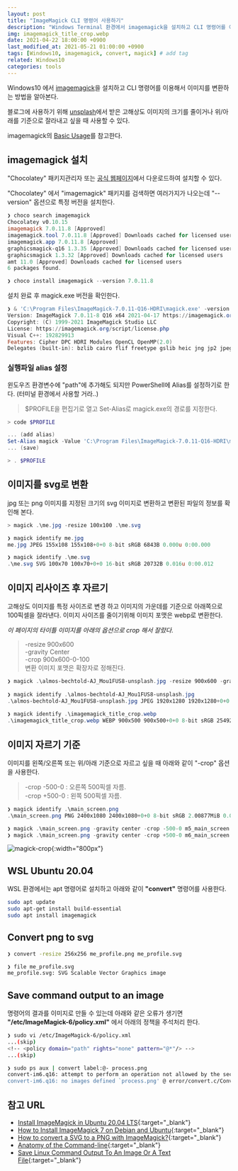 ```yaml
---
layout: post
title: "ImageMagick CLI 명령어 사용하기"
description: "Windows Terminal 환경에서 imagemagick을 설치하고 CLI 명령어를 이용해서 이미지를 변환하는 방법을 알아본다."
img: imagemagick_title_crop.webp
date: 2021-04-22 18:00:00 +0900
last_modified_at: 2021-05-21 01:00:00 +0900
tags: [Windows10, imagemagick, convert, magick] # add tag
related: Windows10
categories: tools
---
```


Windows10 에서 [imagemagick](https://imagemagick.org/script/index.php)을 설치하고 CLI 명령어를 이용해서 이미지를 변환하는 방법을 알아본다.

블로그에 사용하기 위해 [unsplash](https://unsplash.com)에서 받은 고해상도 이미지의 크기를 줄이거나 위/아래를 기준으로 잘라내고 싶을 때 사용할 수 있다. 

imagemagick의 [Basic Usage](https://legacy.imagemagick.org/Usage/basics)를 참고한다. 

<!--more-->

## imagemagick 설치

"Chocolatey" 패키지관리자 또는 [공식 웹페이지](https://imagemagick.org/script/download.php#windows)에서 다운로드하여 설치할 수 있다. 

"Chocolatey" 에서 "imagemagick" 패키지를 검색하면 여러가지가 나오는데 "--version" 옵션으로 특정 버전을 설치한다. 

```powershell
❯ choco search imagemagick
Chocolatey v0.10.15
imagemagick 7.0.11.8 [Approved]
imagemagick.tool 7.0.11.8 [Approved] Downloads cached for licensed users
imagemagick.app 7.0.11.8 [Approved]
graphicsmagick-q16 1.3.35 [Approved] Downloads cached for licensed users
graphicsmagick 1.3.32 [Approved] Downloads cached for licensed users
amt 11.0 [Approved] Downloads cached for licensed users
6 packages found. 

❯ choco install imagemagick --version 7.0.11.8
```

설치 완료 후 magick.exe 버전을 확인한다. 

```powershell
❯ & 'C:\Program Files\ImageMagick-7.0.11-Q16-HDRI\magick.exe' -version
Version: ImageMagick 7.0.11-8 Q16 x64 2021-04-17 https://imagemagick.org
Copyright: (C) 1999-2021 ImageMagick Studio LLC
License: https://imagemagick.org/script/license.php
Visual C++: 192829913
Features: Cipher DPC HDRI Modules OpenCL OpenMP(2.0)
Delegates (built-in): bzlib cairo flif freetype gslib heic jng jp2 jpeg jxl lcms lqr lzma openexr pangocairo png ps raw rsvg tiff webp xml zip zlib
```

### 실행파일 alias 설정 

윈도우즈 환경변수에 "path"에 추가해도 되지만 PowerShell에 Alias를 설정하기로 한다. (터미널 환경에서 사용할 거라..)

> $PROFILE을 편집기로 열고 Set-Alias로 magick.exe의 경로를 지정한다. 

```powershell
> code $PROFILE 

... (add alias)
Set-Alias magick -Value 'C:\Program Files\ImageMagick-7.0.11-Q16-HDRI\magick.exe' 
... (save)

> . $PROFILE 
```

## 이미지를 svg로 변환 

jpg 또는 png 이미지를 지정된 크기의 svg 이미지로 변환하고 변환된 파일의 정보를 확인해 본다. 

```powershell
> magick .\me.jpg -resize 100x100 .\me.svg

❯ magick identify me.jpg
me.jpg JPEG 155x108 155x108+0+0 8-bit sRGB 6843B 0.000u 0:00.000

❯ magick identify .\me.svg
.\me.svg SVG 100x70 100x70+0+0 16-bit sRGB 20732B 0.016u 0:00.012
```

## 이미지 리사이즈 후 자르기

고해상도 이미지를 특정 사이즈로 변경 하고 이미지의 가운데를 기준으로 아래쪽으로 100픽셀을 잘라낸다. 이미지 사이즈를 줄이기위해 이미지 포맷은 webp로 변환한다. 

*이 페이지의 타이틀 이미지를 아래의 옵션으로 crop 해서 잘랐다.*

> -resize 900x600  
> -gravity Center  
> -crop 900x600-0-100  
> 변환 이미지 포맷은 확장자로 정해진다.         

```powershell
❯ magick .\almos-bechtold-AJ_Mou1FUS8-unsplash.jpg -resize 900x600 -gravity Center -crop 900x600-0-100 imagemagick_title_crop.webp
 
❯ magick identify .\almos-bechtold-AJ_Mou1FUS8-unsplash.jpg
.\almos-bechtold-AJ_Mou1FUS8-unsplash.jpg JPEG 1920x1280 1920x1280+0+0 8-bit sRGB 428917B 0.000u 0:00.000
 
❯ magick identify .\imagemagick_title_crop.webp
.\imagemagick_title_crop.webp WEBP 900x500 900x500+0+0 8-bit sRGB 25492B 0.000u 0:00.008
```

## 이미지 자르기 기준 

이미지를 왼쪽/오른쪽 또는 위/아래 기준으로 자르고 싶을 때 아래와 같이 "-crop" 옵션을 사용한다. 

> -crop -500-0 : 오른쪽 500픽셀 자름.   
> -crop +500-0 : 왼쪽 500픽셀 자름. 

```powershell
❯ magick identify .\main_screen.png
.\main_screen.png PNG 2400x1080 2400x1080+0+0 8-bit sRGB 2.00877MiB 0.000u 0:00.000

❯ magick .\main_screen.png -gravity center -crop -500-0 m5_main_screen.png
❯ magick .\main_screen.png -gravity center -crop +500-0 m6_main_screen.png
```

![magick-crop]({{site.baseurl}}/assets/img/m_imagemagick_crop.webp){:width="800px"}

## WSL Ubuntu 20.04

WSL 환경에서는 apt 명령어로 설치하고 아래와 같이 **"convert"** 명령어를 사용한다. 

```bash
sudo apt update
sudo apt-get install build-essential
sudo apt install imagemagick
```

## Convert png to svg

```bash
❯ convert -resize 256x256 me_profile.png me_profile.svg

❯ file me_profile.svg
me_profile.svg: SVG Scalable Vector Graphics image
```

## Save command output to an image

명령어의 결과를 이미지로 만들 수 있는데 아래와 같은 오류가 생기면 **"/etc/ImageMagick-6/policy.xml"** 에서 아래의 정책을 주석처리 한다. 

```bash
❯ sudo vi /etc/ImageMagick-6/policy.xml
...(skip)
<!-- <policy domain="path" rights="none" pattern="@*"/> -->
...(skip)
```

```bash
❯ sudo ps aux | convert label:@- process.png
convert-im6.q16: attempt to perform an operation not allowed by the security policy `@-' @ error/property.c/InterpretImageProperties/3666.
convert-im6.q16: no images defined `process.png' @ error/convert.c/ConvertImageCommand/3258.
```

## 참고 URL
- [Install ImageMagick in Ubuntu 20.04 LTS](https://techpiezo.com/linux/install-imagemagick-in-ubuntu-20-04-lts/){:target="_blank"}
- [How to Install ImageMagick 7 on Debian and Ubuntu](https://www.tecmint.com/install-imagemagick-on-debian-ubuntu/){:target="_blank"}
- [How to convert a SVG to a PNG with ImageMagick?](https://stackoverflow.com/questions/9853325/how-to-convert-a-svg-to-a-png-with-imagemagick){:target="_blank"}
- [Anatomy of the Command-line](https://imagemagick.org/script/command-line-processing.php){:target="_blank"}
- [Save Linux Command Output To An Image Or A Text File](https://ostechnix.com/save-linux-command-output-image-file/){:target="_blank"}
